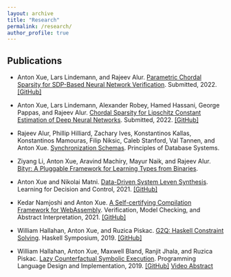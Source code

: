 ```yaml
---
layout: archive
title: "Research"
permalink: /research/
author_profile: true
---
```




## Publications

* Anton Xue, Lars Lindemann, and Rajeev Alur. [Parametric Chordal Sparsity for SDP-Based Neural Network Verification](https://arxiv.org/pdf/2206.03482.pdf). Submitted, 2022. [[GitHub]](https://github.com/AntonXue/nn-sdp/)

* Anton Xue, Lars Lindemann, Alexander Robey, Hamed Hassani, George Pappas, and Rajeev Alur. [Chordal Sparsity for Lipschitz Constant Estimation of Deep Neural Networks](https://arxiv.org/pdf/2204.00846.pdf). Submitted, 2022. [[GitHub]](https://github.com/AntonXue/chordal-lipsdp)

* Rajeev Alur, Phillip Hilliard, Zachary Ives, Konstantinos Kallas, Konstantinos Mamouras, Filip Niksic, Caleb Stanford, Val Tannen, and Anton Xue. [Synchronization Schemas](https://www.cis.upenn.edu/~alur/PODS21.pdf). Principles of Database Systems.

* Ziyang Li, Anton Xue, Aravind Machiry, Mayur Naik, and Rajeev Alur. [Bityr: A Pluggable Framework for Learning Types from Binaries](/files/papers/sp2022-bityr.pdf).

* Anton Xue and Nikolai Matni. [Data-Driven System Leven Synthesis](https://arxiv.org/abs/2011.10674). Learning for Decision and Control, 2021. [[GitHub]](https://github.com/unstable-zeros/data-driven-sls)

* Kedar Namjoshi and Anton Xue. [A Self-certifying Compilation Framework for WebAssembly](/files/papers/vmcai2021-whisk.pdf). Verification, Model Checking, and Abstract Interpretation, 2021. [[GitHub]](https://github.com/nokia/web-assembly-self-certifying-compilation-framework)

* William Hallahan, Anton Xue, and Ruzica Piskac. [G2Q: Haskell Constraint Solving](/files/papers/icfp2019-g2q.pdf). Haskell Symposium, 2019. [[GitHub]](https://github.com/BillHallahan/G2)

* William Hallahan, Anton Xue, Maxwell Bland, Ranjit Jhala, and Ruzica Piskac. [Lazy Counterfactual Symbolic Execution](/files/papers/pldi2019-g2.pdf). Programming Language Design and Implementation, 2019. [[GitHub]](https://github.com/BillHallahan/G2) [Video Abstract](https://www.youtube.com/watch?v=zm08WsaxOlk)

